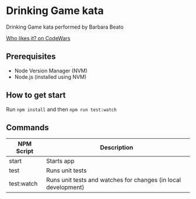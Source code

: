 # Drinking Game kata

Drinking Game kata performed by Barbara Beato

[Who likes it? on CodeWars](https://www.codewars.com/kata/5a491f0be6be389dbb000117/train/groovy)

## Prerequisites

- Node Version Manager (NVM)
- Node.js (installed using NVM)

## How to get start

Run `npm install` and then `npm run test:watch`

## Commands

| NPM Script      | Description                                                    |
| --------------- | -------------------------------------------------------------- |
| start           | Starts app                                                     |
| test            | Runs unit tests                                                |
| test:watch | Runs unit tests and watches for changes (in local development)      |
